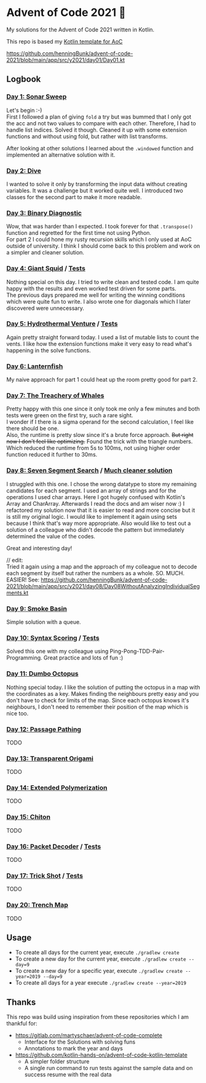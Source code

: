 # Advent of Code 2021 🎄
My solutions for the Advent of Code 2021 written in Kotlin.

This repo is based my [Kotlin template for AoC](https://github.com/henningBunk/advent-of-code-kotlin-template)

https://github.com/henningBunk/advent-of-code-2021/blob/main/app/src/y2021/day01/Day01.kt

## Logbook
###  [Day 1: Sonar Sweep](https://github.com/henningBunk/advent-of-code-2021/blob/main/app/src/y2021/day01/Day01SonarSweep.kt)
Let's begin :-)  
First I followed a plan of giving `fold` a try but was bummed that I only got the acc and not two values to compare with each other. Therefore, I had to handle list indices. Solved it though. Cleaned it up with some extension functions and without using fold, but rather with list transforms.

After looking at other solutions I learned about the `.windowed` function and implemented an alternative solution with it. 

###  [Day 2: Dive](https://github.com/henningBunk/advent-of-code-2021/blob/main/app/src/y2021/day02/Day02Dive.kt)
I wanted to solve it only by transforming the input data without creating variables. It was a challenge but it worked quite well. I introduced two classes for the second part to make it more readable.

###  [Day 3: Binary Diagnostic](https://github.com/henningBunk/advent-of-code-2021/blob/main/app/src/y2021/day03/Day03BinaryDiagnostic.kt)
Wow, that was harder than I expected. I took forever for that `.transpose()` function and regretted for the first time not using Python.  
For part 2 I could hone my rusty recursion skills which I only used at AoC outside of university.
I think I should come back to this problem and work on a simpler and cleaner solution.

###  [Day 4: Giant Squid](https://github.com/henningBunk/advent-of-code-2021/blob/main/app/src/y2021/day04/Day04GiantSquid.kt) / [Tests](https://github.com/henningBunk/advent-of-code-2021/blob/main/app/src/y2021/day04/Day04Test.kt)
Nothing special on this day. I tried to write clean and tested code. I am quite happy with the results and even worked test driven for some parts.   
The previous days prepared me well for writing the winning conditions which were quite fun to write. I also wrote one for diagonals which I later discovered were unnecessary. 

###  [Day 5: Hydrothermal Venture](https://github.com/henningBunk/advent-of-code-2021/blob/main/app/src/y2021/day05/Day05HydrothermalVenture.kt) / [Tests](https://github.com/henningBunk/advent-of-code-2021/blob/main/app/src/y2021/day05/Day05Test.kt)
Again pretty straight forward today. I used a list of mutable lists to count the vents. I like how the extension functions make it very easy to read what's happening in the solve functions.

###  [Day 6: Lanternfish](https://github.com/henningBunk/advent-of-code-2021/blob/main/app/src/y2021/day06/Day06Lanternfish.kt)
My naive approach for part 1 could heat up the room pretty good for part 2.

###  [Day 7: The Treachery of Whales](https://github.com/henningBunk/advent-of-code-2021/blob/main/app/src/y2021/day07/Day07TheTreacheryOfWhales.kt)
Pretty happy with this one since it only took me only a few minutes and both tests were green on the first try, such a rare sight.  
I wonder if I there is a sigma operand for the second calculation, I feel like there should be one.   
Also, the runtime is pretty slow since it's a brute force approach. ~~But right now I don't feel like optimizing.~~ Found the trick with the triangle numbers. Which reduced the runtime from 5s to 100ms, not using higher order function reduced it further to 30ms.

###  [Day 8: Seven Segment Search](https://github.com/henningBunk/advent-of-code-2021/blob/main/app/src/y2021/day08/Day08SevenSegmentSearch.kt) / [Much cleaner solution](https://github.com/henningBunk/advent-of-code-2021/blob/main/app/src/y2021/day08/Day08WithoutAnalyzingIndividualSegments.kt)
I struggled with this one. I chose the wrong datatype to store my remaining candidates for each segment. I used an array of strings and for the operations I used char arrays. Here I got hugely confused with Kotlin's Array<Char> and CharArray. Afterwards I read the docs and am wiser now :)
I refactored my solution now that it is easier to read and more concise but it is still my original logic. I would like to implement it again using sets because I think that's way more appropriate. Also would like to test out a solution of a colleague who didn't decode the pattern but immediately determined the value of the codes.

Great and interesting day!

// edit:  
Tried it again using a map and the approach of my colleague not to decode each segment by itself but rather the numbers as a whole. SO. MUCH. EASIER!
See: https://github.com/henningBunk/advent-of-code-2021/blob/main/app/src/y2021/day08/Day08WithoutAnalyzingIndividualSegments.kt

###  [Day 9: Smoke Basin](https://github.com/henningBunk/advent-of-code-2021/blob/main/app/src/y2021/day09/Day09SmokeBasin.kt)
Simple solution with a queue.

###  [Day 10: Syntax Scoring](https://github.com/henningBunk/advent-of-code-2021/blob/main/app/src/y2021/day10/Day10SyntaxScoring.kt) / [Tests](https://github.com/henningBunk/advent-of-code-2021/blob/main/app/src/y2021/day10/Day10Test.kt)
Solved this one with my colleague using Ping-Pong-TDD-Pair-Programming. Great practice and lots of fun :)

###  [Day 11: Dumbo Octopus](https://github.com/henningBunk/advent-of-code-2021/blob/main/app/src/y2021/day11/Day11DumboOctopus.kt)
Nothing special today. I like the solution of putting the octopus in a map with the coordinates as a key. Makes finding the neighbours pretty easy and you don't have to check for limits of the map. Since each octopus knows it's neighbours, I don't need to remember their position of the map which is nice too.

###  [Day 12: Passage Pathing](https://github.com/henningBunk/advent-of-code-2021/blob/main/app/src/y2021/day12/Day12PassagePathing.kt)
TODO

###  [Day 13: Transparent Origami](https://github.com/henningBunk/advent-of-code-2021/blob/main/app/src/y2021/day13/Day13TransparentOrigami.kt)
TODO

###  [Day 14: Extended Polymerization](https://github.com/henningBunk/advent-of-code-2021/blob/main/app/src/y2021/day14/Day14ExtendedPolymerization.kt)
TODO

###  [Day 15: Chiton](https://github.com/henningBunk/advent-of-code-2021/blob/main/app/src/y2021/day15/Day15Chiton.kt)
TODO

###  [Day 16: Packet Decoder](https://github.com/henningBunk/advent-of-code-2021/blob/main/app/src/y2021/day16/Day16PacketDecoder.kt) / [Tests](https://github.com/henningBunk/advent-of-code-2021/blob/main/app/src/y2021/day16/Day16Test.kt)
TODO

###  [Day 17: Trick Shot](https://github.com/henningBunk/advent-of-code-2021/blob/main/app/src/y2021/day17/Day17TrickShot.kt) / [Tests](https://github.com/henningBunk/advent-of-code-2021/blob/main/app/src/y2021/day17/Day17Test.kt)
TODO

<!-- 
###  [Day 18](https://github.com/henningBunk/advent-of-code-2021/blob/main/app/src/y2021/day18/Day18.kt)
-->

<!--
###  [Day 19](https://github.com/henningBunk/advent-of-code-2021/blob/main/app/src/y2021/day19/Day19.kt)
-->

###  [Day 20: Trench Map](https://github.com/henningBunk/advent-of-code-2021/blob/main/app/src/y2021/day20/Day20TrenchMap.kt)
TODO

<!--
###  [Day 21](https://github.com/henningBunk/advent-of-code-2021/blob/main/app/src/y2021/day21/Day21.kt)
-->

<!--
###  [Day 22](https://github.com/henningBunk/advent-of-code-2021/blob/main/app/src/y2021/day22/Day22.kt)
-->

<!--
###  [Day 23](https://github.com/henningBunk/advent-of-code-2021/blob/main/app/src/y2021/day23/Day23.kt)
-->

<!--
###  [Day 24](https://github.com/henningBunk/advent-of-code-2021/blob/main/app/src/y2021/day24/Day24.kt)
-->

<!--
###  [Day 25](https://github.com/henningBunk/advent-of-code-2021/blob/main/app/src/y2021/day25/Day25.kt)
-->

## Usage
* To create all days for the current year, execute `./gradlew create` 
* To create a new day for the current year, execute `./gradlew create --day=9` 
* To create a new day for a specific year, execute `./gradlew create --year=2019 --day=9`
* To create all days for a year execute `./gradlew create --year=2019`

## Thanks
This repo was build using inspiration from these repositories which I am thankful for:
* https://gitlab.com/martyschaer/advent-of-code-complete
  * Interface for the Solutions with solving funs
  * Annotations to mark the year and days
* https://github.com/kotlin-hands-on/advent-of-code-kotlin-template
  * A simpler folder structure
  * A single run command to run tests against the sample data and on success resume with the real data
